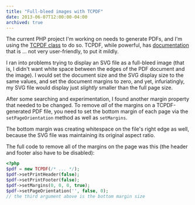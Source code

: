 ```yaml
---
title: "Full-bleed images with TCPDF"
date: 2013-06-07T12:00:00-04:00
archived: true
---
```


The current PHP project I'm working on needs to generate PDFs, and I'm using the [TCPDF class](http://www.tcpdf.org/) to do so. TCPDF, while powerful, has [documentation](http://www.tcpdf.org/doc/code/classTCPDF.html) that is ... not very user-friendly, to put it mildly.

I ran into problems trying to display an SVG file as a full-bleed image (that is, I didn't want white space between the edges of the PDF document and the image). I would set the document size and the SVG display size to the same values, and set the document margins to zero, and yet, infuriatingly, my SVG file would display just _slightly_ smaller than the full page size.

After some searching and experimentation, I found another margin property that needed to be changed. To remove _all_ of the margins on a TCPDF-generated PDF file, you need to set the bottom margin of each page via the `setPageOrientation` method as well as `setMargins`.

The bottom margin was creating whitespace on the file's right edge as well, because the SVG file was maintaining its original aspect ratio.

The full code to remove all of the margins on the page was this (the header and footer also have to be disabled):

```php
<?php
$pdf = new TCPDF(/* ... */);
$pdf->setPrintHeader(false);
$pdf->setPrintFooter(false);
$pdf->setMargins(0, 0, 0, true);
$pdf->setPageOrientation('', false, 0);
// the third argument above is the bottom margin size
```
